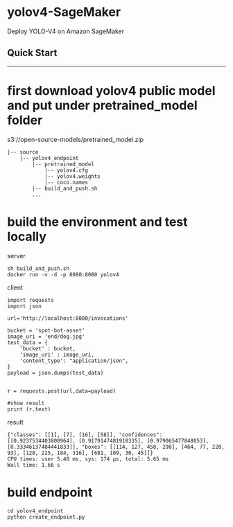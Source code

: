 # yolov4-SageMaker
Deploy YOLO-V4 on Amazon SageMaker


<a name="YOLOv4"></a>

## Quick Start
---------------
# first download yolov4 public model and put under pretrained_model folder
s3://open-source-models/pretrained_model.zip

```shell script
|-- source
    |-- yolov4_endpoint
        |-- pretrained_model
            |-- yolov4.cfg
            |-- yolov4.weights
            |-- coco.names
        |-- build_and_push.sh
        ...
```
   
# build the environment and test locally

server
~~~~shell script
sh build_and_push.sh
docker run -v -d -p 8080:8080 yolov4
~~~~

client
~~~~shell script
import requests
import json

url='http://localhost:8080/invocations'

bucket = 'spot-bot-asset'
image_uri = 'end/dog.jpg'
test_data = {
    'bucket' : bucket,
    'image_uri' : image_uri,
    'content_type': "application/json",
}
payload = json.dumps(test_data)


r = requests.post(url,data=payload)

#show result
print (r.text)
~~~~

result
~~~~
{"classes": [[1], [7], [16], [58]], "confidences": [[0.9237534403800964], [0.9179147481918335], [0.979065477848053], [0.33346137404441833]], "boxes": [[114, 127, 458, 298], [464, 77, 220, 93], [128, 225, 184, 316], [681, 109, 36, 45]]}
CPU times: user 5.48 ms, sys: 174 µs, total: 5.65 ms
Wall time: 1.66 s
~~~~

# build endpoint
~~~~
cd yolov4_endpoint
python create_endpoint.py
~~~~
